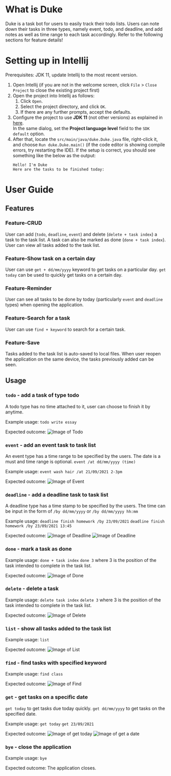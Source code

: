 # What is Duke

Duke is a task bot for users to easily track their todo lists. Users can note down their tasks in three types, namely event, todo, and deadline, and add notes as well as time range to each task accordingly. Refer to the following sections for feature details!

# Setting up in Intellij

Prerequisites: JDK 11, update Intellij to the most recent version.

1. Open Intellij (if you are not in the welcome screen, click `File` > `Close Project` to close the existing project first)
1. Open the project into Intellij as follows:
   1. Click `Open`.
   1. Select the project directory, and click `OK`.
   1. If there are any further prompts, accept the defaults.
1. Configure the project to use **JDK 11** (not other versions) as explained in [here](https://www.jetbrains.com/help/idea/sdk.html#set-up-jdk).<br>
   In the same dialog, set the **Project language level** field to the `SDK default` option.
3. After that, locate the `src/main/java/duke.Duke.java` file, right-click it, and choose `Run duke.Duke.main()` (if the code editor is showing compile errors, try restarting the IDE). If the setup is correct, you should see something like the below as the output:
   ```
   Hello! I'm Duke
   Here are the tasks to be finished today:
   ```

# User Guide

## Features 

### Feature-CRUD
User can add (`todo`, `deadline`, `event`) and delete (`delete + task index`) a task to the task list. A task can also 
be marked as done (`done + task index`).
User can view all tasks added to the task list.

### Feature-Show task on a certain day
User can use `get + dd/mm/yyyy` keyword to get tasks on a particular day.
`get today` can be used to quickly get tasks on a certain day.

### Feature-Reminder
User can see all tasks to be done by today (particularly `event` and `deadline` types) when opening the application.

### Feature-Search for a task
User can use `find + keyword` to search for a certain task.

### Feature-Save 
Tasks added to the task list is auto-saved to local files.
When user reopen the application on the same device, the tasks previously added can be seen.

## Usage

### `todo` - add a task of type todo
A todo type has no time attached to it, user can choose to finish it by anytime.

Example usage:
`todo write essay`

Expected outcome: 
![Image of Todo](https://user-images.githubusercontent.com/46596402/132972836-16c7f2e0-351c-4c3b-a9ee-299bb58ce227.png)

### `event` - add an event task to task list
An event type has a time range to be specified by the users. The date is a must and time range is optional.
`event /at dd/mm/yyyy (time)`

Example usage:
`event wash hair /at 21/09/2021 2-3pm`

Expected outcome:
![Image of Event](https://user-images.githubusercontent.com/46596402/132973045-8b404c5a-1993-4f69-a14f-2bde67236306.png)

### `deadline` - add a deadline task to task list
A deadline type has a time stamp to be specified by the users. The time can be input in the form of `/by dd/mm/yyyy` 
or `/by dd/mm/yyyy hh:mm`

Example usage:
`deadline finish homework /by 23/09/2021`
`deadline finish homework /by 23/09/2021 13:45`

Expected outcome:
![Image of Deadline](https://user-images.githubusercontent.com/46596402/132973047-9f3f9324-0961-4e00-9fbd-754fe80e102d.png)
![Image of Deadline](https://user-images.githubusercontent.com/46596402/132973049-7adb4739-e0d2-4fc1-9b05-caf6b0aae272.png)

### `done` - mark a task as done

Example usage:
`done + task index`
`done 3` where 3 is the position of the task intended to complete in the task list.

Expected outcome:
![Image of Done](https://user-images.githubusercontent.com/46596402/132973052-fbfcdae3-729a-4324-a1fa-05dc4e5c0354.png)

### `delete` - delete a task
Example usage:
`delete task index`
`delete 3` where 3 is the position of the task intended to complete in the task list.

Expected outcome:
![Image of Delete](https://user-images.githubusercontent.com/46596402/132973054-02528a32-7fe0-490f-b74b-e745f8a8df98.png)

### `list` - show all tasks added to the task list
Example usage:
`list`

Expected outcome:
![Image of List](https://user-images.githubusercontent.com/46596402/132973056-4be66d7a-d5bf-4529-84ef-c785021624e7.png)

### `find` - find tasks with specified keyword
Example usage:
`find class`

Expected outcome:
![Image of Find](https://user-images.githubusercontent.com/46596402/132973060-475ef569-469e-4bc7-a165-fb2015f62a52.png)

### `get` - get tasks on a specific date
`get today` to get tasks due today quickly.
`get dd/mm/yyyy` to get tasks on the specified date.

Example usage:
`get today`
`get 23/09/2021`

Expected outcome:
![Image of get today](https://user-images.githubusercontent.com/46596402/132973064-09aa9485-56fa-408e-89f6-0a218c9e1a61.png)
![Image of get a date](https://user-images.githubusercontent.com/46596402/132973070-aec535a8-e8f1-4eb4-ab52-cf2bb0c83a5b.png)

### `bye` - close the application
Example usage:
`bye`

Expected outcome:
The application closes.
